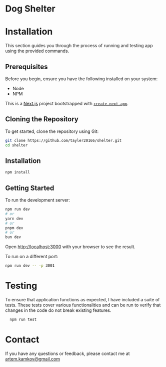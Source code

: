 # Dog Shelter

# Installation

This section guides you through the process of running and testing app using the provided commands.

## Prerequisites

Before you begin, ensure you have the following installed on your system:
- Node
- NPM

This is a [Next.js](https://nextjs.org) project bootstrapped with [`create-next-app`](https://nextjs.org/docs/app/api-reference/cli/create-next-app).

## Cloning the Repository
To get started, clone the repository using Git:
```bash
git clone https://github.com/tayler20166/shelter.git
cd shelter
```

## Installation
```bash
npm install
```

## Getting Started

To run the development server:

```bash
npm run dev
# or
yarn dev
# or
pnpm dev
# or
bun dev
```

Open [http://localhost:3000](http://localhost:3000) with your browser to see the result.

To run on a different port:

```bash
npm run dev -- -p 3001
```



# Testing
To ensure that application functions as expected, I have included a suite of tests. These tests cover various functionalities and can be run to verify that changes in the code do not break existing features.

```bash
  npm run test
```

# Contact

If you have any questions or feedback, please contact me at artem.kamkov@gmail.com